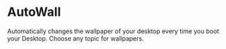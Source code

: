 # AutoWall
Automatically changes the wallpaper of your desktop every time you boot your Desktop. Choose any topic for wallpapers.
